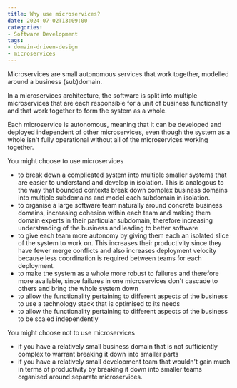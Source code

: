 ```yaml
---
title: Why use microservices?
date: 2024-07-02T13:09:00
categories:
- Software Development
tags:
- domain-driven-design
- microservices
---
```


Microservices are small autonomous services that work together, modelled around a business (sub)domain.

In a microservices architecture, the software is split into multiple microservices that are each responsible for a unit of business functionality and that work together to form the system as a whole.

Each microservice is autonomous, meaning that it can be developed and deployed independent of other microservices, even though the system as a whole isn't fully operational without all of the microservices working together.

You might choose to use microservices

* to break down a complicated system into multiple smaller systems that are easier to understand and develop in isolation. This is analogous to the way that bounded contexts break down complex business domains into multiple subdomains and model each subdomain in isolation.
* to organise a large software team naturally around concrete business domains, increasing cohesion within each team and making them domain experts in their particular subdomain, therefore increasing understanding of the business and leading to better software
* to give each team more autonomy by giving them each an isolated slice of the system to work on. This increases their productivity since they have fewer merge conflicts and also increases deployment velocity because less coordination is required between teams for each deployment.
* to make the system as a whole more robust to failures and therefore more available, since failures in one microservices don't cascade to others and bring the whole system down
* to allow the functionality pertaining to different aspects of the business to use a technology stack that is optimised to its needs
* to allow the functionality pertaining to different aspects of the business to be scaled independently

You might choose not to use microservices

* if you have a relatively small business domain that is not sufficiently complex to warrant breaking it down into smaller parts
* if you have a relatively small development team that wouldn't gain much in terms of productivity by breaking it down into smaller teams organised around separate microservices.
